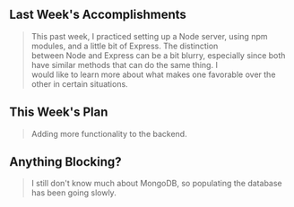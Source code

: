 ## Last Week's Accomplishments

> This past week, I practiced setting up a Node server, using npm modules, and a little bit of Express. The distinction  
between Node and Express can be a bit blurry, especially since both have similar methods that can do the same thing. I  
would like to learn more about what makes one favorable over the other in certain situations.


## This Week's Plan

> Adding more functionality to the backend.

## Anything Blocking?

> I still don't know much about MongoDB, so populating the database has been going slowly.

